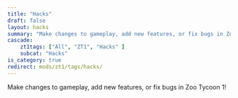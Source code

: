 ```yaml
---
title: "Hacks"
draft: false
layout: hacks
summary: "Make changes to gameplay, add new features, or fix bugs in Zoo Tycoon 1!"
cascade:
    zt1tags: ["All", "ZT1", "Hacks" ]
    subcat: "Hacks"
is_category: true
redirect: mods/zt1/tags/hacks/
---
```


Make changes to gameplay, add new features, or fix bugs in Zoo Tycoon 1!